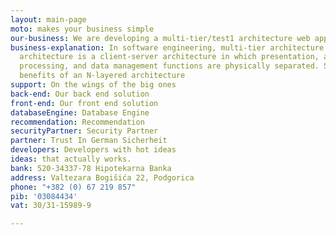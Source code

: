 ```yaml
---
layout: main-page
moto: makes your business simple
our-business: We are developing a multi-tier/test1 architecture web applications
business-explanation: In software engineering, multi-tier architecture or multilayered
  architecture is a client-server architecture in which presentation, application
  processing, and data management functions are physically separated. Some of the
  benefits of an N-layered architecture
support: On the wings of the big ones
back-end: Our back end solution
front-end: Our front end solution
databaseEngine: Database Engine
recommendation: Recommendation
securityPartner: Security Partner
partner: Trust In German Sicherheit
developers: Developers with hot ideas
ideas: that actually works.
bank: 520-34337-78 Hipotekarna Banka
address: Valtezara Bogišića 22, Podgorica
phone: "+382 (0) 67 219 857"
pib: '03084434'
vat: 30/31-15989-9

---
```

